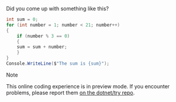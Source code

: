 Did you come up with something like this?

```csharp
int sum = 0;
for (int number = 1; number < 21; number++)
{
    if (number % 3 == 0)
    {
    sum = sum + number;
    }
}
Console.WriteLine($"The sum is {sum}");
```

> [!NOTE]
> This online coding experience is in preview mode. If you encounter problems, please report them [on the dotnet/try repo](https://github.com/dotnet/try/issues).